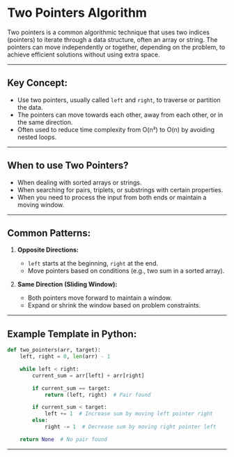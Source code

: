 # Two Pointers Algorithm

Two pointers is a common algorithmic technique that uses two indices (pointers) to iterate through a data structure, often an array or string. The pointers can move independently or together, depending on the problem, to achieve efficient solutions without using extra space.

---

## Key Concept:

- Use two pointers, usually called `left` and `right`, to traverse or partition the data.
- The pointers can move towards each other, away from each other, or in the same direction.
- Often used to reduce time complexity from O(n²) to O(n) by avoiding nested loops.

---

## When to use Two Pointers?

- When dealing with sorted arrays or strings.
- When searching for pairs, triplets, or substrings with certain properties.
- When you need to process the input from both ends or maintain a moving window.

---

## Common Patterns:

1. **Opposite Directions:**  
   - `left` starts at the beginning, `right` at the end.  
   - Move pointers based on conditions (e.g., two sum in a sorted array).

2. **Same Direction (Sliding Window):**  
   - Both pointers move forward to maintain a window.  
   - Expand or shrink the window based on problem constraints.

---

## Example Template in Python:

```python
def two_pointers(arr, target):
    left, right = 0, len(arr) - 1

    while left < right:
        current_sum = arr[left] + arr[right]

        if current_sum == target:
            return (left, right)  # Pair found

        if current_sum < target:
            left += 1  # Increase sum by moving left pointer right
        else:
            right -= 1  # Decrease sum by moving right pointer left

    return None  # No pair found
```

---
